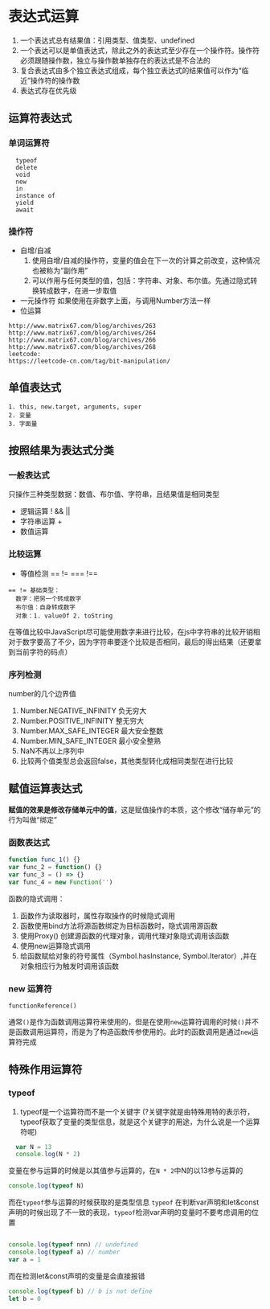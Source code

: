 # 表达式运算
1. 一个表达式总有结果值：引用类型、值类型、undefined
2. 一个表达可以是单值表达式，除此之外的表达式至少存在一个操作符。操作符必须跟随操作数，独立与操作数单独存在的表达式是不合法的
3. 复合表达式由多个独立表达式组成，每个独立表达式的结果值可以作为“临近”操作符的操作数
4. 表达式存在优先级
## 运算符表达式
### 单词运算符
```
  typeof 
  delete
  void
  new
  in
  instance of
  yield
  await
```
### 操作符
+ 自增/自减
  1. 使用自增/自减的操作符，变量的值会在下一次的计算之前改变，这种情况也被称为“副作用”
  2. 可以作用与任何类型的值，包括：字符串、对象、布尔值。先通过隐式转换转成数字，在进一步取值
+ 一元操作符
  如果使用在非数字上面，与调用Number方法一样
+ 位运算
```
http://www.matrix67.com/blog/archives/263
http://www.matrix67.com/blog/archives/264
http://www.matrix67.com/blog/archives/266
http://www.matrix67.com/blog/archives/268
leetcode:
https://leetcode-cn.com/tag/bit-manipulation/
```

## 单值表达式
```
1. this, new.target, arguments, super
2. 变量
3. 字面量
```
## 按照结果为表达式分类
### 一般表达式
只操作三种类型数据：数值、布尔值、字符串，且结果值是相同类型
  + 逻辑运算
    ! && ||
  + 字符串运算
    +
  + 数值运算
### 比较运算
  + 等值检测
    == != === !==
```
== != 基础类型：
  数字：把另一个转成数字
  布尔值：自身转成数字
  对象：1. valueOf 2. toString
```
在等值比较中JavaScript尽可能使用数字来进行比较，在js中字符串的比较开销相对于数字要高了不少，因为字符串要逐个比较是否相同，最后的得出结果（还要拿到当前字符的码点）

### 序列检测
number的几个边界值
1. Number.NEGATIVE_INFINITY 负无穷大
2. Number.POSITIVE_INFINITY 整无穷大
3. Number.MAX_SAFE_INTEGER 最大安全整数
4. Number.MIN_SAFE_INTEGER 最小安全整熟
5. NaN不再以上序列中
6. 比较两个值类型总会返回false，其他类型转化成相同类型在进行比较

## 赋值运算表达式
  **赋值的效果是修改存储单元中的值**，这是赋值操作的本质，这个修改“储存单元”的行为叫做“绑定”

### 函数表达式
```js
function func_1() {}
var func_2 = function() {}
var func_3 = () => {}
var func_4 = new Function('')
```
函数的隐式调用：
  1. 函数作为读取器时，属性存取操作的时候隐式调用
  2. 函数使用bind方法将源函数绑定为目标函数时，隐式调用源函数
  3. 使用Proxy() 创建源函数的代理对象，调用代理对象隐式调用该函数
  4. 使用new运算隐式调用
  5. 给函数赋给对象的符号属性（Symbol.hasInstance, Symbol.Iterator）,并在对象相应行为触发时调用该函数
  ### new 运算符
  ```
  functionReference()
  ```
  通常`()`是作为函数调用运算符来使用的，但是在使用`new`运算符调用的时候`()`并不是函数调用运算符，而是为了构造函数传参使用的。此时的函数调用是通过`new`运算符完成

  ## 特殊作用运算符
  ### typeof
  1. typeof是一个运算符而不是一个关键字 (?关键字就是由特殊用特的表示符，typeof获取了变量的类型信息，就是这个关键字的用途，为什么说是一个运算符呢)
  ```js
    var N = 13
    console.log(N * 2)
  ```
  变量在参与运算的时候是以其值参与运算的，在`N * 2`中N的以13参与运算的
  ```js
  console.log(typeof N)
  ```
  而在`typeof`参与运算的时候获取的是类型信息
`typeof` 在判断var声明和let&const声明的时候出现了不一致的表现，`typeof`检测var声明的变量时不要考虑调用的位置
```js

console.log(typeof nnn) // undefined
console.log(typeof a) // number
var a = 1
```
而在检测let&const声明的变量是会直接报错
```js
console.log(typeof b) // b is not define
let b = 0
```



